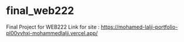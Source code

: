 # final_web222
Final Project for WEB222
Link for site : https://mohamed-lalji-portfolio-pl00vvhxj-mohammedlalji.vercel.app/
